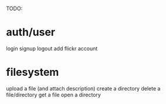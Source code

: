 TODO:

auth/user
=====
login
signup
logout
add flickr account

filesystem
=====
upload a file (and attach description)
create a directory
delete a file/directory
get a file
open a directory